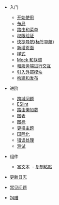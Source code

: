 - 入门
  - [开始使用](zh-cn/Readme.md)
  - [布局](zh-cn/layout.md)
  - [路由和菜单](zh-cn/router-and-nav.md)
  - [权限验证](zh-cn/permission.md)
  - [快捷导航(标签导航)](zh-cn/tags-view.md)
  - [新增页面](zh-cn/new-page.md)
  - [样式](zh-cn/style.md)
  - [Mock 和联调](zh-cn/mock-api.md)
  - [和服务端进行交互](zh-cn/server.md)
  - [引入外部模块](zh-cn/import.md)
  - [构建和发布](zh-cn/deploy.md)

- 进阶
  - [跨域问题](zh-cn/cors.md)
  - [ESlint](zh-cn/eslint.md)
  - [路由懒加载](zh-cn/lazy-loading.md)
  <!-- - [封装组件](zh-cn/components.md) -->
  - [图表](zh-cn/chart.md)
  - [图标](zh-cn/icon.md)
  - [更换主题](zh-cn/theme.md)
  - [国际化](zh-cn/i18n.md )
  - [错误处理](zh-cn/error.md)
  - [测试](zh-cn/test.md ":disabled")

- 组件
  - [富文本](zh-cn/rich-editor)
  - [复制粘贴](zh-cn/clipboard)

- [更新日志](https://github.com/PanJiaChen/vue-element-admin/releases ":ignore")
- [常见问题](zh-cn/faq.md)
- [捐赠](zh-cn/donate.md)
